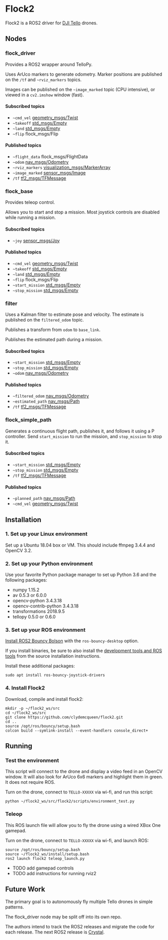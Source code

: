 # Flock2

Flock2 is a ROS2 driver for [DJI Tello](https://store.dji.com/product/tello) drones.

## Nodes

### flock_driver

Provides a ROS2 wrapper around TelloPy.

Uses ArUco markers to generate odometry.
Marker positions are published on the `/tf` and `~rviz_markers` topics.

Images can be published on the `~image_marked` topic (CPU intensive), or viewed in a `cv2.imshow` window (fast).

#### Subscribed topics

* `~cmd_vel` [geometry_msgs/Twist](http://docs.ros.org/api/geometry_msgs/html/msg/Twist.html)
* `~takeoff` [std_msgs/Empty](http://docs.ros.org/api/std_msgs/html/msg/Empty.html)
* `~land` [std_msgs/Empty](http://docs.ros.org/api/std_msgs/html/msg/Empty.html)
* `~flip` flock_msgs/Flip

#### Published topics

* `~flight_data` flock_msgs/FlightData
* `~odom` [nav_msgs/Odometry](http://docs.ros.org/api/nav_msgs/html/msg/Odometry.html)
* `~rviz_markers` [visualization_msgs/MarkerArray](http://docs.ros.org/api/visualization_msgs/html/msg/MarkerArray.html)
* `~image_marked` [sensor_msgs/Image](http://docs.ros.org/api/sensor_msgs/html/msg/Image.html)
* `/tf` [tf2_msgs/TFMessage](http://docs.ros.org/api/tf2_msgs/html/msg/TFMessage.html)

### flock_base

Provides teleop control.

Allows you to start and stop a mission.
Most joystick controls are disabled while running a mission.

#### Subscribed topics

* `~joy` [sensor_msgs/Joy](http://docs.ros.org/api/sensor_msgs/html/msg/Joy.html)

#### Published topics

* `~cmd_vel` [geometry_msgs/Twist](http://docs.ros.org/api/geometry_msgs/html/msg/Twist.html)
* `~takeoff` [std_msgs/Empty](http://docs.ros.org/api/std_msgs/html/msg/Empty.html)
* `~land` [std_msgs/Empty](http://docs.ros.org/api/std_msgs/html/msg/Empty.html)
* `~flip` flock_msgs/Flip
* `~start_mission` [std_msgs/Empty](http://docs.ros.org/api/std_msgs/html/msg/Empty.html)
* `~stop_mission` [std_msgs/Empty](http://docs.ros.org/api/std_msgs/html/msg/Empty.html)

### filter

Uses a Kalman filter to estimate pose and velocity.
The estimate is published on the `filtered_odom` topic.

Publishes a transform from `odom` to `base_link`.

Publishes the estimated path during a mission.

#### Subscribed topics

* `~start_mission` [std_msgs/Empty](http://docs.ros.org/api/std_msgs/html/msg/Empty.html)
* `~stop_mission` [std_msgs/Empty](http://docs.ros.org/api/std_msgs/html/msg/Empty.html)
* `~odom` [nav_msgs/Odometry](http://docs.ros.org/api/nav_msgs/html/msg/Odometry.html)

#### Published topics

* `~filtered_odom` [nav_msgs/Odometry](http://docs.ros.org/api/nav_msgs/html/msg/Odometry.html)
* `~estimated_path` [nav_msgs/Path](http://docs.ros.org/api/nav_msgs/html/msg/Path.html)
* `/tf` [tf2_msgs/TFMessage](http://docs.ros.org/api/tf2_msgs/html/msg/TFMessage.html)

### flock_simple_path

Generates a continuous flight path, publishes it, and follows it using a P controller.
Send `start_mission` to run the mission, and `stop_mission` to stop it.

#### Subscribed topics

* `~start_mission` [std_msgs/Empty](http://docs.ros.org/api/std_msgs/html/msg/Empty.html)
* `~stop_mission` [std_msgs/Empty](http://docs.ros.org/api/std_msgs/html/msg/Empty.html)
* `/tf` [tf2_msgs/TFMessage](http://docs.ros.org/api/tf2_msgs/html/msg/TFMessage.html)

#### Published topics

* `~planned_path` [nav_msgs/Path](http://docs.ros.org/api/nav_msgs/html/msg/Path.html)
* `~cmd_vel` [geometry_msgs/Twist](http://docs.ros.org/api/geometry_msgs/html/msg/Twist.html)

## Installation

### 1. Set up your Linux environment

Set up a Ubuntu 18.04 box or VM. This should include ffmpeg 3.4.4 and OpenCV 3.2.

### 2. Set up your Python environment

Use your favorite Python package manager to set up Python 3.6 and the following packages:

* numpy 1.15.2
* av 0.5.3 or 6.0.0
* opencv-python 3.4.3.18
* opencv-contrib-python 3.4.3.18
* transformations 2018.9.5
* tellopy 0.5.0 or 0.6.0

### 3. Set up your ROS environment

[Install ROS2 Bouncy Bolson](https://github.com/ros2/ros2/wiki/Installation) with the `ros-bouncy-desktop` option.

If you install binaries, be sure to also install the 
[development tools and ROS tools](https://github.com/ros2/ros2/wiki/Linux-Development-Setup#install-development-tools-and-ros-tools)
from the source installation instructions.

Install these additional packages:
~~~
sudo apt install ros-bouncy-joystick-drivers
~~~

### 4. Install Flock2

Download, compile and install flock2:
~~~
mkdir -p ~/flock2_ws/src
cd ~/flock2_ws/src
git clone https://github.com/clydemcqueen/flock2.git
cd ..
source /opt/ros/bouncy/setup.bash
colcon build --symlink-install --event-handlers console_direct+
~~~

## Running

### Test the environment

This script will connect to the drone and display a video feed in an OpenCV window.
It will also look for ArUco 6x6 markers and highlight them in green.
It does not require ROS.

Turn on the drone, connect to `TELLO-XXXXX` via wi-fi, and run this script:
~~~
python ~/flock2_ws/src/flock2/scripts/environment_test.py
~~~

### Teleop

This ROS launch file will allow you to fly the drone using a wired XBox One gamepad.

Turn on the drone, connect to `TELLO-XXXXX` via wi-fi, and launch ROS:
~~~
source /opt/ros/bouncy/setup.bash
source ~/flock2_ws/install/setup.bash
ros2 launch flock2 teleop_launch.py
~~~

* TODO add gamepad controls
* TODO add instructions for running rviz2

## Future Work

The primary goal is to autonomously fly multiple Tello drones in simple patterns.

The flock_driver node may be split off into its own repo.

The authors intend to track the ROS2 releases and migrate the code for each release.
The next ROS2 release is [Crystal](https://discourse.ros.org/t/timeline-for-crystal/6676).